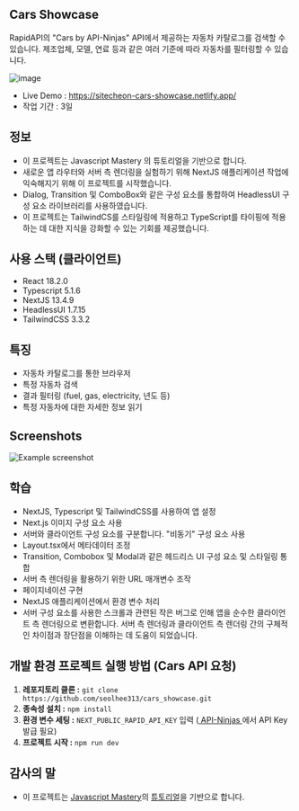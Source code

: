 ## Cars Showcase

RapidAPI의 "Cars by API-Ninjas" API에서 제공하는 자동차 카탈로그를 검색할 수 있습니다.
제조업체, 모델, 연료 등과 같은 여러 기준에 따라 자동차를 필터링할 수 있습니다.

![image](https://github.com/seolhee313/cars_showcase/assets/125417882/bc28e469-7663-4ce2-add4-6ea594c97ed6)

- Live Demo : https://sitecheon-cars-showcase.netlify.app/
- 작업 기간 : 3일

## 정보

- 이 프로젝트는 Javascript Mastery 의 튜토리얼을 기반으로 합니다.
- 새로운 앱 라우터와 서버 측 렌더링을 실험하기 위해 NextJS 애플리케이션 작업에 익숙해지기 위해 이 프로젝트를 시작했습니다.
- Dialog, Transition 및 ComboBox와 같은 구성 요소를 통합하여 HeadlessUI 구성 요소 라이브러리를 사용하였습니다.
- 이 프로젝트는 TailwindCS를 스타일링에 적용하고 TypeScript를 타이핑에 적용하는 데 대한 지식을 강화할 수 있는 기회를 제공했습니다.

## 사용 스택 (클라이언트)

- React 18.2.0
- Typescript 5.1.6
- NextJS 13.4.9
- HeadlessUI 1.7.15
- TailwindCSS 3.3.2

## 특징

- 자동차 카탈로그를 통한 브라우저
- 특정 자동차 검색
- 결과 필터링 (fuel, gas, electricity, 년도 등)
- 특정 자동차에 대한 자세한 정보 읽기

## Screenshots

![Example screenshot](https://i.ibb.co/w01Tx1t/carshowcase.jpg)

## 학습

- NextJS, Typescript 및 TailwindCSS를 사용하여 앱 설정
- Next.js 이미지 구성 요소 사용
- 서버와 클라이언트 구성 요소를 구분합니다. "비동기" 구성 요소 사용
- Layout.tsx에서 메타데이터 조정
- Transition, Combobox 및 Modal과 같은 헤드리스 UI 구성 요소 및 스타일링 통합
- 서버 측 렌더링을 활용하기 위한 URL 매개변수 조작
- 페이지네이션 구현
- NextJS 애플리케이션에서 환경 변수 처리
- 서버 구성 요소를 사용한 스크롤과 관련된 작은 버그로 인해 앱을 순수한 클라이언트 측 렌더링으로 변환합니다. 서버 측 렌더링과 클라이언트 측 렌더링 간의 구체적인 차이점과 장단점을 이해하는 데 도움이 되었습니다.

## 개발 환경 프로젝트 실행 방법 (Cars API 요청)

1. **레포지토리 클론 :** `git clone https://github.com/seolhee313/cars_showcase.git`
2. **종속성 설치 :** `npm install`
3. **환경 변수 세팅 :** `NEXT_PUBLIC_RAPID_API_KEY` 입력 ([ API-Ninjas ](https://api-ninjas.com/api/cars)에서 API Key 발급 필요)
4. **프로젝트 시작 :** `npm run dev`

## 감사의 말

- 이 프로젝트는 [Javascript Mastery](https://www.youtube.com/@javascriptmastery)의 [튜토리얼](https://www.youtube.com/watch?v=pUNSHPyVryU)을 기반으로 합니다.
